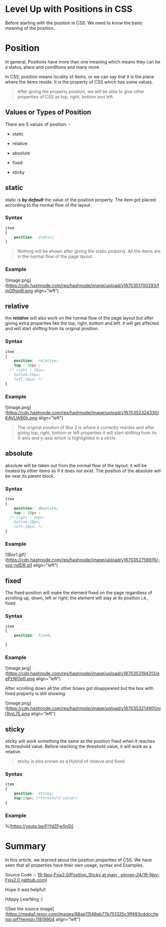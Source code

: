 # Level Up with Positions in CSS

Before starting with the position in CSS. We need to know the basic meaning of the position.

# Position

In general, Positions have more than one meaning which means they can be a status, place and conditions and many more.

In CSS, position means locality of items, or we can say that it is the place where the items reside. It is the property of CSS which has some values.

> After giving the property *position*, we will be able to give other properties of CSS as top, right, bottom and left.

## Values or Types of Position

There are 5 values of position: -

* static
    
* relative
    
* absolute
    
* fixed
    
* sticky
    

## static

static is ***by default*** the value of the position property. The item got placed according to the normal flow of the layout.

### **Syntax**

```css
item
{
    position:  static;
}
```

> Nothing will be shown after giving the static property. All the items are in the normal flow of the page layout.

### **Example**

![image.png](https://cdn.hashnode.com/res/hashnode/image/upload/v1670351700293/fmOfhjp6l.png align="left")

## relative

the ***relative*** will also work on the normal flow of the page layout but after giving extra properties like the top, right, bottom and left. it will get affected and will start shifting from its original position.

### **Syntax**

```css
item
{
    position:  relative;
    top : 10px ;
  /* right : 10px;
    bottom:10px;
    left:10px; */
}
```

### **Example**

![image.png](https://cdn.hashnode.com/res/hashnode/image/upload/v1670352324330/KAVLlA90h.png align="left")

> The original position of Box 2 is where it currently resides and after giving top, right, bottom or left properties it will start shifting from its X-axis and y-axis which is highlighted in a circle.

## absolute

absolute will be taken out from the normal flow of the layout; it will be treated by other items as if it does not exist. The position of the absolute will be near its parent block.

### **Syntax**

```css
item
{
    position:  absolute;
    top : 10px ;
  /* right : 10px;
    bottom:10px;
    left:10px; */
}
```

### Example

![Box1.gif](https://cdn.hashnode.com/res/hashnode/image/upload/v1670352759976/-yoz-ndDR.gif align="left")

## fixed

The fixed position will make the element fixed on the page regardless of scrolling up, down, left or right; the element will stay at its position i.e., fixed.

### **Syntax**

```css
item
{
    position:  fixed;
  
}
```

### **Example**

![image.png](https://cdn.hashnode.com/res/hashnode/image/upload/v1670353194313/eePzWOpfi.png align="left")

After scrolling down all the other boxes got disappeared but the box with fixed property is still showing.

![image.png](https://cdn.hashnode.com/res/hashnode/image/upload/v1670353214901/nij1hnL7E.png align="left")

## sticky

sticky will work something the same as the position fixed when it reaches its threshold value. Before reaching the threshold value, it will work as a relative.

> sticky is also known as a Hybrid of relative and fixed.

### **Syntax**

```css
item
{
    position:  sticky;
    top:10px; /*threshold value*/  
}
```

### **Example**

%[https://youtu.be/FiYdZFw5n5I] 

# Summary

In this article, we learned about the position properties of CSS. We have seen that all properties have their own usage, syntax and Examples.

Source Code :- [19-Nov-Fsjs2.0/Position\_Sticky at main · simran-24/19-Nov-Fsjs2.0 (](https://github.com/simran-24/19-Nov-Fsjs2.0/tree/main/Position_Sticky)[github.com](http://github.com)[)](https://github.com/simran-24/19-Nov-Fsjs2.0/tree/main/Position_Sticky)

Hope it was helpful!

HAppy LearNing :)

![See the source image](https://media1.tenor.com/images/88ae11548eb77b751325c3ff493cddcc/tenor.gif?itemid=11819904 align="left")
